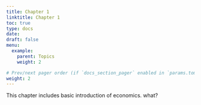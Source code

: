 ```yaml
---
title: Chapter 1
linktitle: Chapter 1
toc: true
type: docs
date: 
draft: false
menu:
  example:
    parent: Topics
    weight: 2

# Prev/next pager order (if `docs_section_pager` enabled in `params.toml`)
weight: 2
---
```


This chapter includes basic introduction of economics. what?
